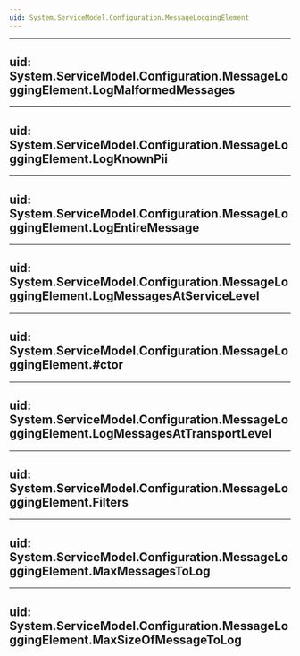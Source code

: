```yaml
---
uid: System.ServiceModel.Configuration.MessageLoggingElement
---
```


---
uid: System.ServiceModel.Configuration.MessageLoggingElement.LogMalformedMessages
---

---
uid: System.ServiceModel.Configuration.MessageLoggingElement.LogKnownPii
---

---
uid: System.ServiceModel.Configuration.MessageLoggingElement.LogEntireMessage
---

---
uid: System.ServiceModel.Configuration.MessageLoggingElement.LogMessagesAtServiceLevel
---

---
uid: System.ServiceModel.Configuration.MessageLoggingElement.#ctor
---

---
uid: System.ServiceModel.Configuration.MessageLoggingElement.LogMessagesAtTransportLevel
---

---
uid: System.ServiceModel.Configuration.MessageLoggingElement.Filters
---

---
uid: System.ServiceModel.Configuration.MessageLoggingElement.MaxMessagesToLog
---

---
uid: System.ServiceModel.Configuration.MessageLoggingElement.MaxSizeOfMessageToLog
---
